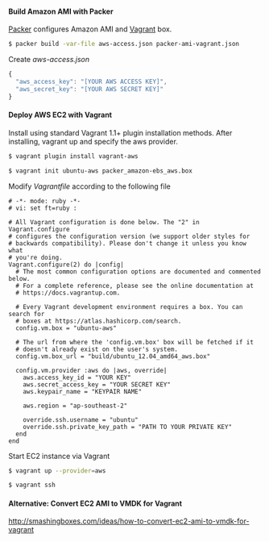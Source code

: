 #### Build Amazon AMI with Packer

[Packer](http://packer.io/) configures Amazon AMI and [Vagrant](https://www.vagrantup.com) box.

```bash
$ packer build -var-file aws-access.json packer-ami-vagrant.json
```

Create *aws-access.json*

```javascript
{
  "aws_access_key": "[YOUR AWS ACCESS KEY]",
  "aws_secret_key": "[YOUR AWS SECRET KEY]"
}
```

#### Deploy AWS EC2 with Vagrant

Install using standard Vagrant 1.1+ plugin installation methods. After installing, vagrant up and specify the aws provider. 

```bash
$ vagrant plugin install vagrant-aws

$ vagrant init ubuntu-aws packer_amazon-ebs_aws.box 
```

Modify *Vagrantfile* according to the following file

```
# -*- mode: ruby -*-
# vi: set ft=ruby :

# All Vagrant configuration is done below. The "2" in Vagrant.configure
# configures the configuration version (we support older styles for
# backwards compatibility). Please don't change it unless you know what
# you're doing.
Vagrant.configure(2) do |config|
  # The most common configuration options are documented and commented below.
  # For a complete reference, please see the online documentation at
  # https://docs.vagrantup.com.

  # Every Vagrant development environment requires a box. You can search for
  # boxes at https://atlas.hashicorp.com/search.
  config.vm.box = "ubuntu-aws"

  # The url from where the 'config.vm.box' box will be fetched if it
  # doesn't already exist on the user's system.
  config.vm.box_url = "build/ubuntu_12.04_amd64_aws.box"

  config.vm.provider :aws do |aws, override|
    aws.access_key_id = "YOUR KEY"
    aws.secret_access_key = "YOUR SECRET KEY"
    aws.keypair_name = "KEYPAIR NAME"

    aws.region = "ap-southeast-2"
    
    override.ssh.username = "ubuntu"
    override.ssh.private_key_path = "PATH TO YOUR PRIVATE KEY"
  end
end
```

Start EC2 instance via Vagrant

```bash
$ vagrant up --provider=aws

$ vagrant ssh
```

#### Alternative: Convert EC2 AMI to VMDK for Vagrant

http://smashingboxes.com/ideas/how-to-convert-ec2-ami-to-vmdk-for-vagrant
